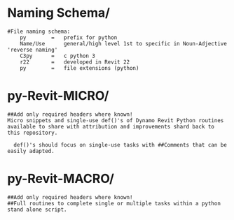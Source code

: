 # Naming Schema/
    #File naming schema:
        py        =   prefix for python
        Name/Use      general/high level 1st to specific in Noun-Adjective 'reverse naming'
        C3py      =   c python 3
        r22       =   developed in Revit 22
        py        =   file extensions (python)

# py-Revit-MICRO/
    ##Add only required headers where known!
    Micro snippets and single-use def()'s of Dynamo Revit Python routines available to share with attribution and improvements shard back to this repository.

      def()'s should focus on single-use tasks with ##Comments that can be easily adapted.
      
# py-Revit-MACRO/
    ##Add only required headers where known!
    ##Full routines to complete single or multiple tasks within a python stand alone script.
